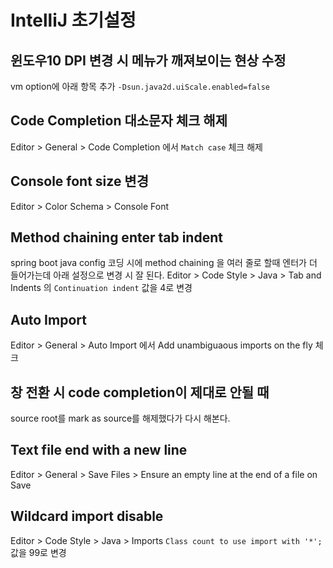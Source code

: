 # IntelliJ 초기설정
## 윈도우10 DPI 변경 시 메뉴가 깨져보이는 현상 수정
vm option에 아래 항목 추가
`-Dsun.java2d.uiScale.enabled=false`

## Code Completion 대소문자 체크 해제
Editor > General > Code Completion 에서 `Match case` 체크 해제

## Console font size 변경
Editor > Color Schema > Console Font

## Method chaining enter tab indent
spring boot java config 코딩 시에 method chaining 을
여러 줄로 할때 엔터가 더 들어가는데
아래 설정으로 변경 시 잘 된다.
Editor > Code Style > Java > Tab and Indents 의 `Continuation indent` 값을 4로 변경

## Auto Import
Editor > General > Auto Import 에서
Add unambiguaous imports on the fly 체크

## 창 전환 시 code completion이 제대로 안될 때
source root를 mark as source를 해제했다가 다시 해본다.  

## Text file end with a new line
Editor > General > Save Files > Ensure an empty line at the end of a file on Save

## Wildcard import disable
Editor > Code Style > Java > Imports
`Class count to use import with '*';` 값을 99로 변경

